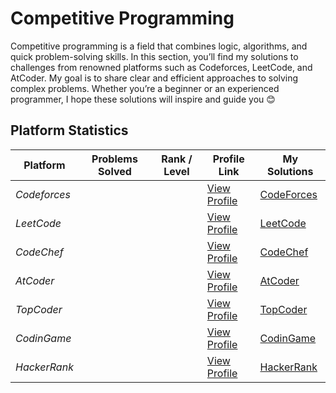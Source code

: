 # Competitive Programming

Competitive programming is a field that combines logic, algorithms, and quick problem-solving skills.  In this section, you’ll find my solutions to challenges from renowned platforms such as Codeforces, LeetCode, and AtCoder.  My goal is to share clear and efficient approaches to solving complex problems.
Whether you’re a beginner or an experienced programmer, I hope these solutions will inspire and guide you 😊



## Platform Statistics

| Platform       | Problems Solved   | Rank / Level | Profile Link                                                                              | My Solutions                    |
|----------------|-------------------|--------------|-------------------------------------------------------------------------------------------|---------------------------------|
| *Codeforces*   |                   |              | [View Profile](https://codeforces.com/profile/sidi_maadh)                                 |[CodeForces](Contests/CodeForces/)
| *LeetCode*     |                   |              | [View Profile](https://leetcode.com/u/sidi_maadh/)                                        | [LeetCode](Contests/LeetCode/)  |
| *CodeChef*     |                   |              | [View Profile](https://www.codechef.com/users/sidi_maadh)                                 | [CodeChef](Contests/CodeChef/)  |
| *AtCoder*      |                   |              | [View Profile](https://atcoder.jp/users/sidi_maadh)                                       | [AtCoder](Contests/AtCode/)     |
| *TopCoder*     |                   |              | [View Profile](https://profiles.topcoder.com/sidi_maadh)                                  | [TopCoder](Contests/TopCoder/)  |
| *CodinGame*    |                   |              | [View Profile](https://www.codingame.com/profile/20c1d3e14b2cde7834dea80f22f406fa2977326) | [CodinGame](Contests/CodinGame/)|
| *HackerRank*   |                   |              | [View Profile](https://www.hackerrank.com/profile/sidi_maadh)                             |[HackerRank](Contests/HackerRank/)

